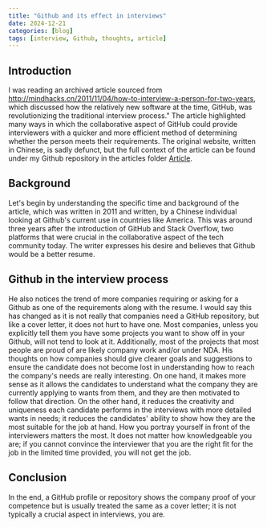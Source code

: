 ```yaml
---
title: "Github and its effect in interviews"
date: 2024-12-21
categories: [blog]
tags: [interview, Github, thoughts, article]
---
```

## Introduction
I was reading an archived article sourced from http://mindhacks.cn/2011/11/04/how-to-interview-a-person-for-two-years, which discussed how the relatively new software at the time, GitHub, was revolutionizing the traditional interview process." The article highlighted many ways in which the collaborative aspect of GitHub could provide interviewers with a quicker and more efficient method of determining whether the person meets their requirements. The original website, written in Chinese, is sadly defunct, but the full context of the article can be found under my Github repository in the articles folder [Article](https://github.com/Haru1O1/Haru1O1.github.io/blob/master/articles/MindHacks_Two_Year_Interview_Article.pdf).

## Background
Let's begin by understanding the specific time and background of the article, which was written in 2011 and written, by a Chinese individual looking at Github's current use in countries like America. This was around three years after the introduction of GitHub and Stack Overflow, two platforms that were crucial in the collaborative aspect of the tech community today. The writer expresses his desire and believes that Github would be a better resume.

## Github in the interview process
He also notices the trend of more companies requiring or asking for a Github as one of the requirements along with the resume. I would say this has changed as it is not really that companies need a GitHub repository, but like a cover letter, it does not hurt to have one. Most companies, unless you explicitly tell them you have some projects you want to show off in your Github, will not tend to look at it. Additionally, most of the projects that most people are proud of are likely company work and/or under NDA. His thoughts on how companies should give clearer goals and suggestions to ensure the candidate does not become lost in understanding how to reach the company's needs are really interesting. 
On one hand, it makes more sense as it allows the candidates to understand what the company they are currently applying to wants from them, and they are then motivated to follow that direction. On the other hand, it reduces the creativity and uniqueness each candidate performs in the interviews with more detailed wants in needs; it reduces the candidates' ability to show how they are the most suitable for the job at hand. How you portray yourself in front of the interviewers matters the most. It does not matter how knowledgeable you are; if you cannot convince the interviewer that you are the right fit for the job in the limited time provided, you will not get the job.

## Conclusion
In the end, a GitHub profile or repository shows the company proof of your competence but is usually treated the same as a cover letter; it is not typically a crucial aspect in interviews, you are.
